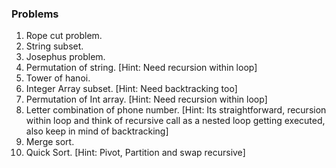 ### Problems

1. Rope cut problem.
2. String subset.
3. Josephus problem.
4. Permutation of string. [Hint: Need recursion within loop]
5. Tower of hanoi.
6. Integer Array subset. [Hint: Need backtracking too]
7. Permutation of Int array. [Hint: Need recursion within loop]
8. Letter combination of phone number. [Hint: Its straightforward, recursion within loop and think of recursive call as a nested loop getting executed, also keep in mind of backtracking]
9. Merge sort.
10. Quick Sort. [Hint: Pivot, Partition and swap recursive]